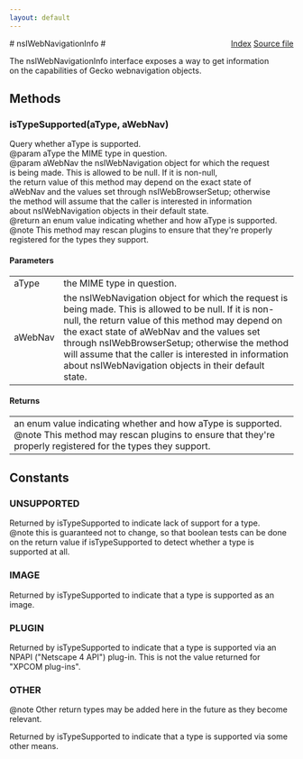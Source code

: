 ```yaml
---
layout: default
---
```

<div class='links' style='float:right'><a href="../index.html">Index</a>
<a href="http://dxr.mozilla.org/mozilla-central/source/docshell/base/nsIWebNavigationInfo.idl">Source file</a>
</div>
# nsIWebNavigationInfo #
  
The nsIWebNavigationInfo interface exposes a way to get information  
on the capabilities of Gecko webnavigation objects.  
  

## Methods ##

### isTypeSupported(aType, aWebNav) ###
  
Query whether aType is supported.  
@param aType the MIME type in question.  
@param aWebNav the nsIWebNavigation object for which the request  
       is being made.  This is allowed to be null.  If it is non-null,  
       the return value of this method may depend on the exact state of  
       aWebNav and the values set through nsIWebBrowserSetup; otherwise  
       the method will assume that the caller is interested in information  
       about nsIWebNavigation objects in their default state.  
@return an enum value indicating whether and how aType is supported.  
@note This method may rescan plugins to ensure that they're properly  
      registered for the types they support.  
  

#### Parameters ####

<table>

<tr>
<td>aType</td>
<td>the MIME type in question.  
</td>
</tr>

<tr>
<td>aWebNav</td>
<td>the nsIWebNavigation object for which the request  
       is being made.  This is allowed to be null.  If it is non-null,  
       the return value of this method may depend on the exact state of  
       aWebNav and the values set through nsIWebBrowserSetup; otherwise  
       the method will assume that the caller is interested in information  
       about nsIWebNavigation objects in their default state.  
</td>
</tr>

</table>

#### Returns ####

<table>

<tr>
<td>an enum value indicating whether and how aType is supported.  
@note This method may rescan plugins to ensure that they're properly  
      registered for the types they support.  
</td>
</tr>

</table>

## Constants ##

### UNSUPPORTED ###
  
Returned by isTypeSupported to indicate lack of support for a type.  
@note this is guaranteed not to change, so that boolean tests can be done  
on the return value if isTypeSupported to detect whether a type is  
supported at all.  
  

### IMAGE ###
  
Returned by isTypeSupported to indicate that a type is supported as an  
image.  
  

### PLUGIN ###
  
Returned by isTypeSupported to indicate that a type is supported via an  
NPAPI ("Netscape 4 API") plug-in.  This is not the value returned for  
"XPCOM plug-ins".  
  

### OTHER ###
  
@note Other return types may be added here in the future as they become  
relevant.  
  
  
Returned by isTypeSupported to indicate that a type is supported via some  
other means.  
  

